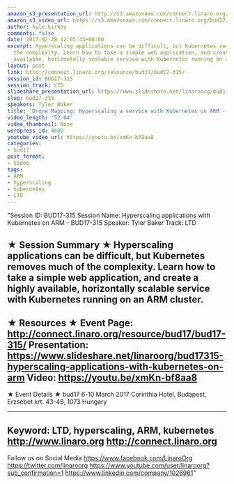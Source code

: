 ```yaml
---
amazon_s3_presentation_url: http://s3.amazonaws.com/connect.linaro.org/bud17/Presentations/-BUD17-315%20-%20Drone%20Mapping-%20Hyperscaling%20a%20service%20with%20Kubernetes%20on%20ARM.pdf
amazon_s3_video_url: https://s3.amazonaws.com/connect.linaro.org/bud17/Videos/Wednesday/BUD17-315%20Drone%20Mapping%20%20Hyperscaling%20a%20service%20with%20Kubernetes%20on%20ARM.mp4
author: kyle.kirkby
comments: false
date: 2017-02-28 12:05:43+00:00
excerpt: Hyperscaling applications can be difficult, but Kubernetes removes much of
  the complexity. Learn how to take a simple web application, and create a highly
  available, horizontally scalable service with Kubernetes running on an ARM cluster.
layout: post
link: http://connect.linaro.org/resource/bud17/bud17-315/
session_id: BUD17-315
session_track: LTD
slideshare_presentation_url: https://www.slideshare.net/linaroorg/bud17315-hyperscaling-applications-with-kubernetes-on-arm
slug: bud17-315
speakers: Tyler Baker
title: 'Drone Mapping: Hyperscaling a service with Kubernetes on ARM - BUD17-315'
video_length: '52:04'
video_thumbnail: None
wordpress_id: 4680
youtube_video_url: https://youtu.be/xmKn-bf8aa8
categories:
- bud17
post_format:
- Video
tags:
- ARM
- hyperscaling
- kubernetes
- LTD
---
```


"Session ID: BUD17-315
Session Name: Hyperscaling applications with Kubernetes on ARM - BUD17-315
Speaker: Tyler Baker
Track: LTD


★ Session Summary ★
Hyperscaling applications can be difficult, but Kubernetes removes much of the complexity. Learn how to take a simple web application, and create a highly available, horizontally scalable service with Kubernetes running on an ARM cluster.
---------------------------------------------------
★ Resources ★
Event Page: http://connect.linaro.org/resource/bud17/bud17-315/
Presentation: https://www.slideshare.net/linaroorg/bud17315-hyperscaling-applications-with-kubernetes-on-arm
Video: https://youtu.be/xmKn-bf8aa8
 ---------------------------------------------------

★ Event Details ★
bud17
6-10 March 2017
Corinthia Hotel, Budapest,
Erzsébet krt. 43-49,
1073 Hungary

---------------------------------------------------
Keyword: LTD, hyperscaling, ARM, kubernetes
http://www.linaro.org
http://connect.linaro.org
---------------------------------------------------
Follow us on Social Media
https://www.facebook.com/LinaroOrg
https://twitter.com/linaroorg
https://www.youtube.com/user/linaroorg?sub_confirmation=1
https://www.linkedin.com/company/1026961"
